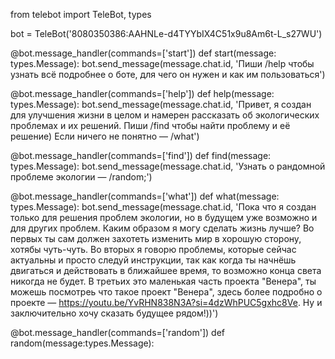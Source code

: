 from telebot import TeleBot, types

bot = TeleBot('8080350386:AAHNLe-d4TYYbIX4C51x9u8Am6t-L_s27WU')



@bot.message_handler(commands=['start'])
def start(message: types.Message):
    bot.send_message(message.chat.id, 'Пиши /help чтобы узнать всё подробнее о боте, для чего он нужен и как им пользоваться')
    

@bot.message_handler(commands=['help'])
def help(message: types.Message):
    bot.send_message(message.chat.id, 'Привет, я создан для улучшения жизни в целом и намерен рассказать об экологических проблемах и их решений. Пиши /find чтобы найти проблему и её решение)   Если ничего не понятно — /what')
    
    
@bot.message_handler(commands=['find'])
def find(message: types.Message):
    bot.send_message(message.chat.id, 'Узнать о рандомной проблеме экологии — /random;')
    
    
@bot.message_handler(commands=['what'])
def what(message: types.Message):
    bot.send_message(message.chat.id, 'Пока что я создан только для решения проблем экологии, но в будущем уже возможно и для других проблем. Каким образом я могу сделать жизнь лучше? Во первых ты сам должен захотеть изменить мир в хорошую сторону, хотябы чуть-чуть. Во вторых я говорю проблемы, которые сейчас актуальны и просто следуй инструкции, так как когда ты начнёшь двигаться и действовать в ближайшее время, то возможно конца света никогда не будет. В третьих это маленькая часть проекта "Венера", ты можешь посмотреь что такое проект "Венера", здесь более подробно о проекте — https://youtu.be/YvRHN838N3A?si=4dzWhPUC5gxhc8Ve. Ну и заключительно хочу сказать будущее рядом!))')
    
    
@bot.message_handler(commands=['random'])
def random(message:types.Message):
